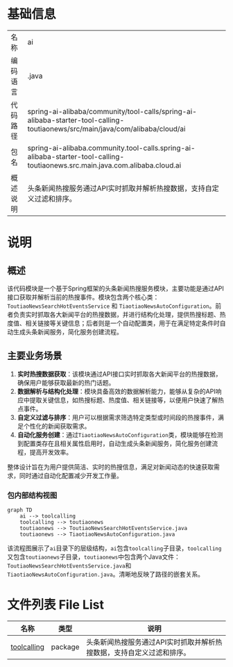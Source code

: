 # 基础信息

|      |      |
|------|------|
| 名称 | ai |
| 编码语言 | .java |
| 代码路径 | spring-ai-alibaba/community/tool-calls/spring-ai-alibaba-starter-tool-calling-toutiaonews/src/main/java/com/alibaba/cloud/ai |
| 包名 | spring-ai-alibaba.community.tool-calls.spring-ai-alibaba-starter-tool-calling-toutiaonews.src.main.java.com.alibaba.cloud.ai |
| 概述说明 | 头条新闻热搜服务通过API实时抓取并解析热搜数据，支持自定义过滤和排序。 |

# 说明

## 概述

该代码模块是一个基于Spring框架的头条新闻热搜服务模块，主要功能是通过API接口获取并解析当前的热搜事件。模块包含两个核心类：`ToutiaoNewsSearchHotEventsService` 和 `TiaotiaoNewsAutoConfiguration`。前者负责实时抓取各大新闻平台的热搜数据，并进行结构化处理，提供热搜标题、热度值、相关链接等关键信息；后者则是一个自动配置类，用于在满足特定条件时自动生成头条新闻服务，简化服务创建流程。

## 主要业务场景

1. **实时热搜数据获取**：该模块通过API接口实时抓取各大新闻平台的热搜数据，确保用户能够获取最新的热门话题。
2. **数据解析与结构化处理**：模块具备高效的数据解析能力，能够从复杂的API响应中提取关键信息，如热搜标题、热度值、相关链接等，以便用户快速了解热点事件。
3. **自定义过滤与排序**：用户可以根据需求筛选特定类型或时间段的热搜事件，满足个性化的新闻获取需求。
4. **自动化服务创建**：通过`TiaotiaoNewsAutoConfiguration`类，模块能够在检测到配置类存在且相关属性启用时，自动生成头条新闻服务，简化服务创建流程，提高开发效率。

整体设计旨在为用户提供简洁、实时的热搜信息，满足对新闻动态的快速获取需求，同时通过自动化配置减少开发工作量。


### 包内部结构视图

```mermaid
graph TD
    ai --> toolcalling
    toolcalling --> toutiaonews
    toutiaonews --> ToutiaoNewsSearchHotEventsService.java
    toutiaonews --> TiaotiaoNewsAutoConfiguration.java
```

该流程图展示了`ai`目录下的层级结构，`ai`包含`toolcalling`子目录，`toolcalling`又包含`toutiaonews`子目录，`toutiaonews`中包含两个Java文件：`ToutiaoNewsSearchHotEventsService.java`和`TiaotiaoNewsAutoConfiguration.java`。清晰地反映了路径的嵌套关系。

# 文件列表 File List

| 名称   | 类型  | 说明 |
|-------|------|-------------|
| [toolcalling](toolcalling/_module.md) | package | 头条新闻热搜服务通过API实时抓取并解析热搜数据，支持自定义过滤和排序。 |


